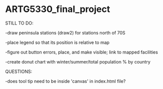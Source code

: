 # ARTG5330_final_project

STILL TO DO:

-draw peninsula stations (draw2) for stations north of 70S

-place legend so that its position is relative to map

-figure out button errors, place, and make visible; link to mapped facilities

-create donut chart with winter/summer/total population % by country

QUESTIONS:

-does tool tip need to be inside 'canvas' in index.html file?
